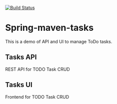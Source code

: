 [![Build Status](https://travis-ci.org/lflores/spring-maven-tasks.svg?branch=master)](https://travis-ci.org/lflores/spring-maven-tasks)

# Spring-maven-tasks
This is a demo of API and UI to manage ToDo tasks.

## Tasks API
REST API for TODO Task CRUD

## Tasks UI
Frontend for TODO Task CRUD

